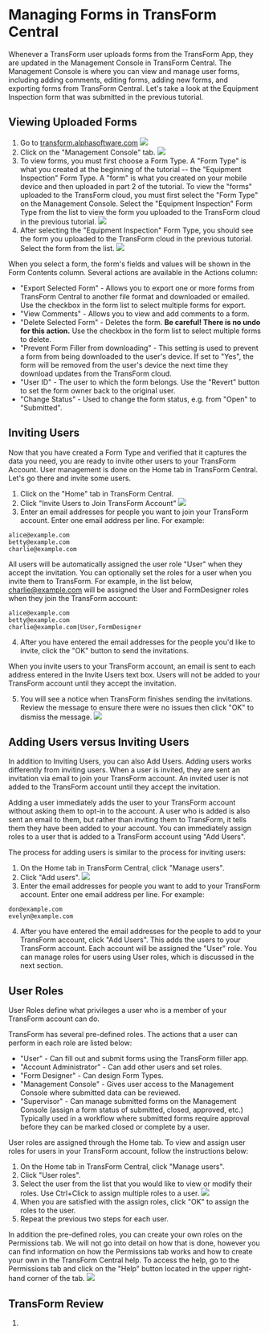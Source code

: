 # Managing Forms in TransForm Central

Whenever a TransForm user uploads forms from the TransForm App, they are updated in the Management Console in TransForm Central. 
The Management Console is where you can view and manage user forms, including adding comments, editing forms, adding new forms, and exporting forms from TransForm Central. Let's take a look at the Equipment Inspection form that was submitted in the previous tutorial.

## Viewing Uploaded Forms

1. Go to [transform.alphasoftware.com](transform.alphasoftware.com)
![](../images/transform1.png)
2. Click on the "Management Console" tab.
![](../images/transform4.png)
3. To view forms, you must first choose a Form Type. A "Form Type" is what you created at the beginning of the tutorial -- the "Equipment Inspection" Form Type. A "form" is what you created on your mobile device and then uploaded in part 2 of the tutorial. To view the "forms" uploaded to the TransForm cloud, you must first select the "Form Type" on the Management Console. Select the "Equipment Inspection" Form Type from the list to view the form you uploaded to the TransForm cloud in the previous tutorial.
![](../images/manage1.png)
4. After selecting the "Equipment Inspection" Form Type, you should see the form you uploaded to the TransForm cloud in the previous tutorial. Select the form from the list.
![](../images/manage2.png)

When you select a form, the form's fields and values will be shown in the Form Contents column. Several actions are available in the Actions column:

 - "Export Selected Form" - Allows you to export one or more forms from TransForm Central to another file format and downloaded or emailed. Use the checkbox in the form list to select multiple forms for export.
 - "View Comments" - Allows you to view and add comments to a form.
 - "Delete Selected Form" - Deletes the form. **Be careful! There is no undo for this action.** Use the checkbox in the form list to select multiple forms to delete. 
 - "Prevent Form Filler from downloading" - This setting is used to prevent a form from being downloaded to the user's device. If set to "Yes", the form will be removed from the user's device the next time they download updates from the TransForm cloud.
 - "User ID" - The user to which the form belongs. Use the "Revert" button to set the form owner back to the original user.
 - "Change Status" - Used to change the form status, e.g. from "Open" to "Submitted".

## Inviting Users

Now that you have created a Form Type and verified that it captures the data you need, you are ready to invite other users to your TransForm Account. User management is done on the Home tab in TransForm Central. Let's go there and invite some users.

1. Click on the "Home" tab in TransForm Central.
2. Click "Invite Users to Join TransForm Account"
![](../images/users1.png)
3. Enter an email addresses for people you want to join your TransForm account. Enter one email address per line. For example:
```
alice@example.com
betty@example.com
charlie@example.com
```
All users will be automatically assigned the user role "User" when they accept the invitation. You can optionally set the roles for a user when you invite them to TransForm. For example, in the list below, charlie@example.com will be assigned the User and FormDesigner roles when they join the TransForm account:
```
alice@example.com
betty@example.com
charlie@example.com|User,FormDesigner
```
4. After you have entered the email addresses for the people you'd like to invite, click the "OK" button to send the invitations.

When you invite users to your TransForm account, an email is sent to each address entered in the Invite Users text box. Users will not be added to your TransForm account until they accept the invitation.

5. You will see a notice when TransForm finishes sending the invitations. Review the message to ensure there were no issues then click "OK" to dismiss the message.
![](../images/users2.png)


## Adding Users versus Inviting Users

In addition to Inviting Users, you can also Add Users. Adding users works differently from inviting users. When a user is invited, they are sent an invitation via email to join your TransForm account. An invited user is not added to the TransForm account until they accept the invitation.

Adding a user immediately adds the user to your TransForm account without asking them to opt-in to the account. A user who is added is also sent an email to them, but rather than inviting them to TransForm, it tells them they have been added to your account. You can immediately assign roles to a user that is added to a TransForm account using "Add Users".

The process for adding users is similar to the process for inviting users:

1. On the Home tab in TransForm Central, click "Manage users".
2. Click "Add users".
![](../images/users3.png)
3. Enter the email addresses for people you want to add to your TransForm account. Enter one email address per line. For example:
```
don@example.com
evelyn@example.com
```
4. After you have entered the email addresses for the people to add to your TransForm account, click "Add Users". This adds the users to your TransForm account. Each account will be assigned the "User" role. You can manage roles for users using User roles, which is discussed in the next section.

## User Roles

User Roles define what privileges a user who is a member of your TransForm account can do. 

TransForm has several pre-defined roles. The actions that a user can perform in each role are listed below:
- "User" - Can fill out and submit forms using the TransForm filler app.
- "Account Administrator" - Can add other users and set roles.
- "Form Designer" - Can design Form Types.
- "Management Console" - Gives user access to the Management Console where submitted data can be reviewed.
- "Supervisor" - Can manage submitted forms on the Management Console (assign a form status of submitted, closed, approved, etc.) Typically used in a workflow where submitted forms require approval before they can be marked closed or complete by a user.

User roles are assigned through the Home tab. To view and assign user roles for users in your TransForm account, follow the instructions below:

1. On the Home tab in TransForm Central, click "Manage users".
2. Click "User roles".
3. Select the user from the list that you would like to view or modify their roles. Use Ctrl+Click to assign multiple roles to a user.
![](../images/users4.png)
4. When you are satisfied with the assign roles, click "OK" to assign the roles to the user.
5. Repeat the previous two steps for each user.

In addition the pre-defined roles, you can create your own roles on the Permissions tab. We will not go into detail on how that is done, however you can find information on how the Permissions tab works and how to create your own in the TransForm Central help. To access the help, go to the Permissions tab and click on the "Help" button located in the upper right-hand corner of the tab.
![](../images/permissions1.png)

## TransForm Review

1.